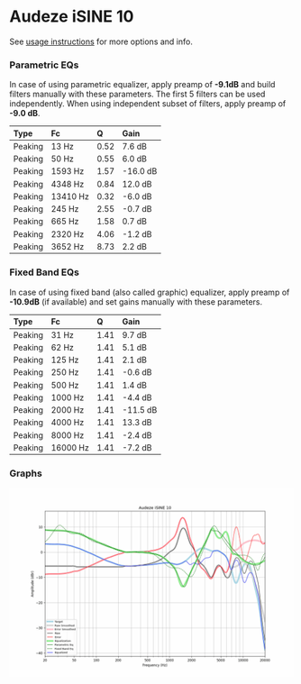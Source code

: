 # Audeze iSINE 10
See [usage instructions](https://github.com/jaakkopasanen/AutoEq#usage) for more options and info.

### Parametric EQs
In case of using parametric equalizer, apply preamp of **-9.1dB** and build filters manually
with these parameters. The first 5 filters can be used independently.
When using independent subset of filters, apply preamp of **-9.0 dB**.

| Type    | Fc       |    Q | Gain     |
|:--------|:---------|:-----|:---------|
| Peaking | 13 Hz    | 0.52 | 7.6 dB   |
| Peaking | 50 Hz    | 0.55 | 6.0 dB   |
| Peaking | 1593 Hz  | 1.57 | -16.0 dB |
| Peaking | 4348 Hz  | 0.84 | 12.0 dB  |
| Peaking | 13410 Hz | 0.32 | -6.0 dB  |
| Peaking | 245 Hz   | 2.55 | -0.7 dB  |
| Peaking | 665 Hz   | 1.58 | 0.7 dB   |
| Peaking | 2320 Hz  | 4.06 | -1.2 dB  |
| Peaking | 3652 Hz  | 8.73 | 2.2 dB   |

### Fixed Band EQs
In case of using fixed band (also called graphic) equalizer, apply preamp of **-10.9dB**
(if available) and set gains manually with these parameters.

| Type    | Fc       |    Q | Gain     |
|:--------|:---------|:-----|:---------|
| Peaking | 31 Hz    | 1.41 | 9.7 dB   |
| Peaking | 62 Hz    | 1.41 | 5.1 dB   |
| Peaking | 125 Hz   | 1.41 | 2.1 dB   |
| Peaking | 250 Hz   | 1.41 | -0.6 dB  |
| Peaking | 500 Hz   | 1.41 | 1.4 dB   |
| Peaking | 1000 Hz  | 1.41 | -4.4 dB  |
| Peaking | 2000 Hz  | 1.41 | -11.5 dB |
| Peaking | 4000 Hz  | 1.41 | 13.3 dB  |
| Peaking | 8000 Hz  | 1.41 | -2.4 dB  |
| Peaking | 16000 Hz | 1.41 | -7.2 dB  |

### Graphs
![](./Audeze%20iSINE%2010.png)